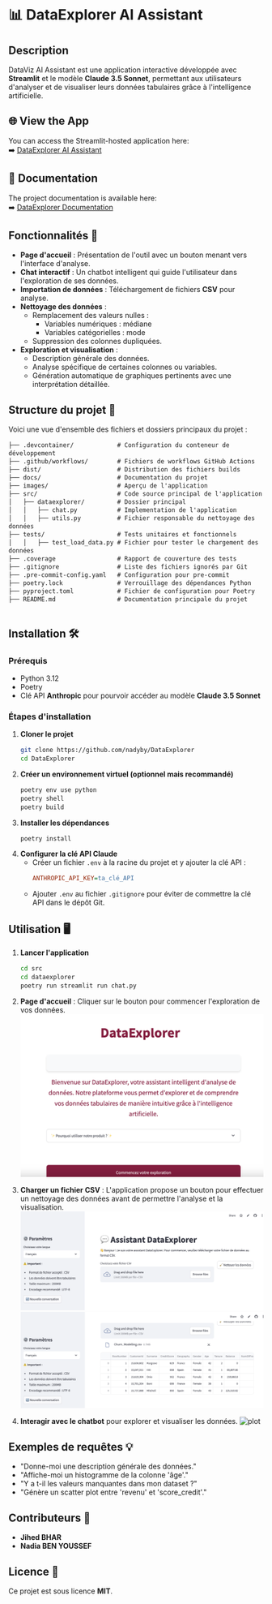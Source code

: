 # 📊 DataExplorer AI Assistant

## Description
DataViz AI Assistant est une application interactive développée avec **Streamlit** et le modèle **Claude 3.5 Sonnet**, permettant aux utilisateurs d'analyser et de visualiser leurs données tabulaires grâce à l'intelligence artificielle.

## 🌐 View the App

You can access the Streamlit-hosted application here:  
➡️ [DataExplorer AI Assistant](https://dataexplorerassistant.streamlit.app/)

## 📖 Documentation

The project documentation is available here:  
➡️ [DataExplorer Documentation](https://nadyby.github.io/DataExplorer/)

## Fonctionnalités 🚀
- **Page d'accueil** : Présentation de l'outil avec un bouton menant vers l'interface d'analyse.
- **Chat interactif** : Un chatbot intelligent qui guide l'utilisateur dans l'exploration de ses données.
- **Importation de données** : Téléchargement de fichiers **CSV** pour analyse.
- **Nettoyage des données** :
  - Remplacement des valeurs nulles :
    - Variables numériques : médiane
    - Variables catégorielles : mode
  - Suppression des colonnes dupliquées.
- **Exploration et visualisation** :
  - Description générale des données.
  - Analyse spécifique de certaines colonnes ou variables.
  - Génération automatique de graphiques pertinents avec une interprétation détaillée.

## Structure du projet 📂

Voici une vue d'ensemble des fichiers et dossiers principaux du projet :

```plaintext
├── .devcontainer/            # Configuration du conteneur de développement  
├── .github/workflows/        # Fichiers de workflows GitHub Actions  
├── dist/                     # Distribution des fichiers builds  
├── docs/                     # Documentation du projet  
├── images/                   # Aperçu de l'application  
├── src/                      # Code source principal de l'application  
│   ├── dataexplorer/         # Dossier principal  
│   │   ├── chat.py           # Implementation de l'application  
│   │   ├── utils.py          # Fichier responsable du nettoyage des données  
├── tests/                    # Tests unitaires et fonctionnels  
│   │   ├── test_load_data.py # Fichier pour tester le chargement des données  
├── .coverage                 # Rapport de couverture des tests  
├── .gitignore                # Liste des fichiers ignorés par Git  
├── .pre-commit-config.yaml   # Configuration pour pre-commit  
├── poetry.lock               # Verrouillage des dépendances Python  
├── pyproject.toml            # Fichier de configuration pour Poetry  
├── README.md                 # Documentation principale du projet  
 
```

## Installation 🛠️
### Prérequis
- Python 3.12
- Poetry
- Clé API **Anthropic** pour pourvoir accéder au modèle **Claude 3.5 Sonnet**


### Étapes d'installation
1. **Cloner le projet**
   ```bash
   git clone https://github.com/nadyby/DataExplorer
   cd DataExplorer
   ```
2. **Créer un environnement virtuel (optionnel mais recommandé)**
   ```bash
   poetry env use python
   poetry shell
   poetry build
   ```
3. **Installer les dépendances**
   ```bash
   poetry install
   ```
4. **Configurer la clé API Claude**
   - Créer un fichier `.env` à la racine du projet et y ajouter la clé API :
     ```ini
     ANTHROPIC_API_KEY=ta_clé_API
     ```
   - Ajouter `.env` au fichier `.gitignore` pour éviter de commettre la clé API dans le dépôt Git.


## Utilisation 🖥️
1. **Lancer l'application**
   ```bash
   cd src
   cd dataexplorer
   poetry run streamlit run chat.py
   ```
2. **Page d'accueil** : Cliquer sur le bouton pour commencer l'exploration de vos données.
![accueil](images/accueil.png)

3. **Charger un fichier CSV** : L'application propose un bouton pour effectuer un nettoyage des données avant de permettre l'analyse et la visualisation.
![chatbot](images/chat.png)
![dataset](images/dataset.png)

4. **Interagir avec le chatbot** pour explorer et visualiser les données.
![plot](images/exemple_plot.png)


## Exemples de requêtes 💡
- "Donne-moi une description générale des données."
- "Affiche-moi un histogramme de la colonne 'âge'."
- "Y a t-il les valeurs manquantes dans mon dataset ?"
- "Génère un scatter plot entre 'revenu' et 'score_credit'."

## Contributeurs 🤝
- **Jihed BHAR**
- **Nadia BEN YOUSSEF**

## Licence 📜
Ce projet est sous licence **MIT**.
